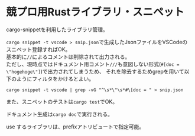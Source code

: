 # 競プロ用Rustライブラリ・スニペット

cargo-snippetを利用したライブラリ管理。  

`cargo snippet -t vscode > snip.json`で生成したJsonファイルをVSCodeのスニペット登録すればOK。  
基本的に`//`によるコメントは削除されて出力される。  
ただし、現時点ではドキュメント用コメント`///`も意図しない形式(`#[doc = \"hogehoge\"]`)で出力されてしまうため、
それを除去するためgrepを用いて以下のようにフィルタをかけるとよい。

```
cargo snippet -t vscode | grep -vG "^\s*\"\s*#\[doc = " > snip.json
```

また、スニペットのテストは`cargo test`でOK。

ドキュメント生成は`cargo doc`で実行される。

use するライブラリは、prefixアトリビュートで指定可能。

